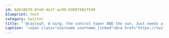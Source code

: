 ```yaml
---
id: 6db18b70-8fe0-4e1f-ac09-84887482f540
blueprint: text
category: twitter
title: "'@cayleyh. A wing, the control tower AND the sun. Just needs a quinoa salad on the wing. ow.ly/1VHolN"
caption: '<span class="username username_linked">@<a href="https://twitter.com/cayleyh" title="cayleyh">cayleyh</a></span>. A wing, the control tower AND the sun. Just needs a quinoa salad on the wing. <a href="http://ow.ly/1VHolN" title="http://ow.ly/1VHolN" class="link link_untco">ow.ly/1VHolN</a>'
---
```

